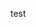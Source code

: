 test

<div style='display: none'>
<iframe  
 height=850 
 width=90% 
 src="http://....."  
 frameborder=0  
 allowfullscreen>
 </iframe>
</div>

 
